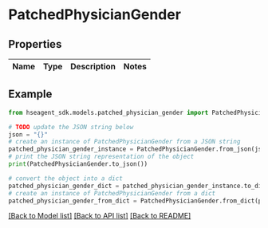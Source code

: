 # PatchedPhysicianGender


## Properties

Name | Type | Description | Notes
------------ | ------------- | ------------- | -------------

## Example

```python
from hseagent_sdk.models.patched_physician_gender import PatchedPhysicianGender

# TODO update the JSON string below
json = "{}"
# create an instance of PatchedPhysicianGender from a JSON string
patched_physician_gender_instance = PatchedPhysicianGender.from_json(json)
# print the JSON string representation of the object
print(PatchedPhysicianGender.to_json())

# convert the object into a dict
patched_physician_gender_dict = patched_physician_gender_instance.to_dict()
# create an instance of PatchedPhysicianGender from a dict
patched_physician_gender_from_dict = PatchedPhysicianGender.from_dict(patched_physician_gender_dict)
```
[[Back to Model list]](../README.md#documentation-for-models) [[Back to API list]](../README.md#documentation-for-api-endpoints) [[Back to README]](../README.md)


